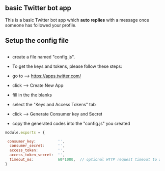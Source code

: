 
basic Twitter bot app
------------------------------------------
This is a basic Twitter bot app
which **auto replies** with a message once someone has followed your profile.

Setup the config file
------------------------------------------

``` npm install
```
* create a file named "config.js".
* To get the keys and tokens, please follow these steps:


* go to --> https://apps.twitter.com/
* click --> Create New App
* fill in the  the blanks
* select the "Keys and Access Tokens" tab
* click --> Generate Consumer key and Secret
* copy the generated codes into the "config.js" you created

```javascript
module.exports = {

 consumer_key:          '',
  consumer_secret:      '',
  access_token:         '',
  access_token_secret:  '',
  timeout_ms:           60*1000,  // optional HTTP request timeout to apply to all requests.
}
```
